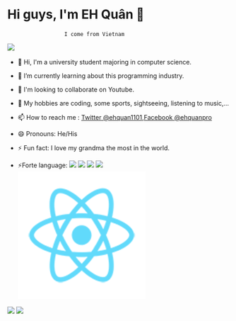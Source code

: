 # Hi guys, I'm EH Quân 👋

                      I come from Vietnam

<img src="https://user-images.githubusercontent.com/18329471/143008836-160bb1b4-2289-4476-9777-2d9c75275916.gif">

- 👋 Hi, I'm a university student majoring in computer science.
- 👀 I’m currently learning about this programming industry.
- 👯 I'm looking to collaborate on Youtube.
- 💞️ My hobbies are coding, some sports, sightseeing, listening to music,...
- 📫 How to reach me : [Twitter @ehquan1101](https://twitter.com/ehquan1101),[Facebook @ehquanpro](https://www.facebook.com/quan.luuhuu.1650)

- 😄 Pronouns: He/His
- ⚡ Fun fact: I love my grandma the most in the world.
- ⚡Forte language: 
<img src="https://camo.githubusercontent.com/390a88be99c3433d81095c5bcdd5bb915e1bad26ca4ae8a66388fd5f585c4601/68747470733a2f2f696d672e736869656c64732e696f2f62616467652f432b2b2d3030353939432e7376673f6c6f676f3d63253242253242267374796c653d666c6174"> <img src="https://camo.githubusercontent.com/55e12fdae869339d50719a750ac9611ae4b50b702f13c4c4af7fa1fa4bdad756/68747470733a2f2f696d672e736869656c64732e696f2f62616467652f48544d4c352d3232323232322e7376673f6c6f676f3d68746d6c35267374796c653d666c6174"> <img src="https://camo.githubusercontent.com/582c788c0096a5906ae5c7e89bb67a38628f679f4df1865cc9a11683cf65c030/68747470733a2f2f696d672e736869656c64732e696f2f62616467652f435353332d3135373242362e7376673f6c6f676f3d63737333267374796c653d666c6174"> <img src="https://camo.githubusercontent.com/ff0368b020cb0b70e010c4e25a628669e4cde4c80981df5977a50221786fb184/68747470733a2f2f696d672e736869656c64732e696f2f62616467652f6a6176617363726970742d3335373763342e7376673f6c6f676f3d6a617661736372697074267374796c653d666c6174"> <img src="https://raw.githubusercontent.com/github/explore/80688e429a7d4ef2fca1e82350fe8e3517d3494d/topics/react/react.png">
<img src="https://github-readme-stats.vercel.app/api?username=quangrandz&&show_icons=true&title_color=9bf900&icon_color=ff6984&text_color=dc143c&bg_color=151515">

<img src="https://camo.githubusercontent.com/7281fcffbb3f55d8ca0cc38cd2cc08156aef399c885457fb8ef195bde9c1c3e6/68747470733a2f2f6769746875622d726561646d652d73746174732e76657263656c2e6170702f6170692f746f702d6c616e67732f3f757365726e616d653d68756e676867323535267468656d653d6179752d6d697261676526626f726465725f7261646975733d3135266c61796f75743d636f6d70616374266c616e67735f636f756e743d36">
